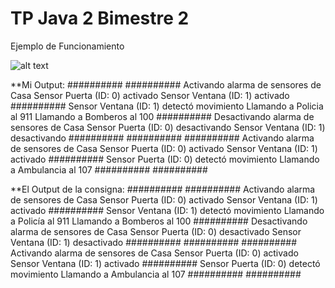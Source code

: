 # TP Java 2 Bimestre 2 

Ejemplo de Funcionamiento

![alt text](https://i.gyazo.com/510f0cb14a4d85a7802c05e2f0553580.gif)

**Mi Output:
##########
##########
Activando  alarma  de  sensores  de Casa
Sensor  Puerta  (ID:  0) activado
Sensor  Ventana  (ID:  1) activado
##########
Sensor  Ventana  (ID:  1)  detectó movimiento
Llamando a Policia al 911
Llamando a Bomberos al 100
##########
Desactivando  alarma  de  sensores  de Casa
Sensor  Puerta  (ID:  0) desactivando
Sensor  Ventana  (ID:  1) desactivando
##########
##########
##########
Activando  alarma  de  sensores  de Casa
Sensor  Puerta  (ID:  0) activado
Sensor  Ventana  (ID:  1) activado
##########
Sensor  Puerta  (ID:  0)  detectó movimiento
Llamando a Ambulancia al 107
##########
##########

**El Output de la consigna:
##########
##########
Activando  alarma  de  sensores  de  Casa
Sensor  Puerta  (ID:  0)  activado
Sensor  Ventana  (ID:  1)  activado
##########
Sensor  Ventana  (ID:  1)  detectó  movimiento
Llamando  a  Policía  al  911
Llamando  a  Bomberos al  100
##########
Desactivando  alarma  de  sensores  de  Casa
Sensor  Puerta  (ID:  0)  desactivado
Sensor  Ventana  (ID:  1)  desactivado
##########
##########
##########
Activando  alarma  de  sensores  de  Casa
Sensor  Puerta  (ID:  0)  activado
Sensor  Ventana  (ID:  1)  activado
##########
Sensor  Puerta  (ID:  0)  detectó  movimiento 
Llamando  a  Ambulancia  al  107
##########
##########
